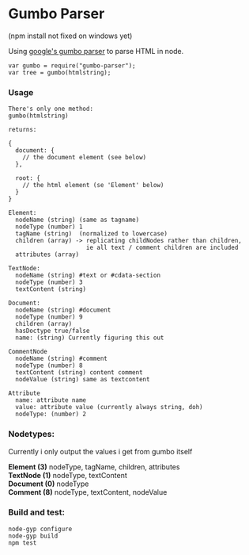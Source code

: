 # Gumbo Parser

(npm install not fixed on windows yet)

Using [google's gumbo parser](https://github.com/google/gumbo-parser) to parse HTML in node.

```
var gumbo = require("gumbo-parser");
var tree = gumbo(htmlstring);
```

### Usage
```
There's only one method:
gumbo(htmlstring) 

returns:

{
  document: {
    // the document element (see below)
  },

  root: {
    // the html element (se 'Element' below)
  }
}

Element:
  nodeName (string) (same as tagname)
  nodeType (number) 1
  tagName (string)  (normalized to lowercase)
  children (array) -> replicating childNodes rather than children,
                      ie all text / comment children are included
  attributes (array)

TextNode:
  nodeName (string) #text or #cdata-section
  nodeType (number) 3
  textContent (string)

Document:
  nodeName (string) #document
  nodeType (number) 9
  children (array)
  hasDoctype true/false
  name: (string) Currently figuring this out

CommentNode
  nodeName (string) #comment
  nodeType (number) 8
  textContent (string) content comment
  nodeValue (string) same as textcontent

Attribute
  name: attribute name
  value: attribute value (currently always string, doh)
  nodeType: (number) 2
```

### Nodetypes:
Currently i only output the values i get from gumbo itself

**Element (3)** nodeType, tagName, children, attributes  
**TextNode (1)** nodeType, textContent  
**Document (0)** nodeType  
**Comment (8)** nodeType, textContent, nodeValue  

### Build and test:
```
node-gyp configure
node-gyp build
npm test
```
